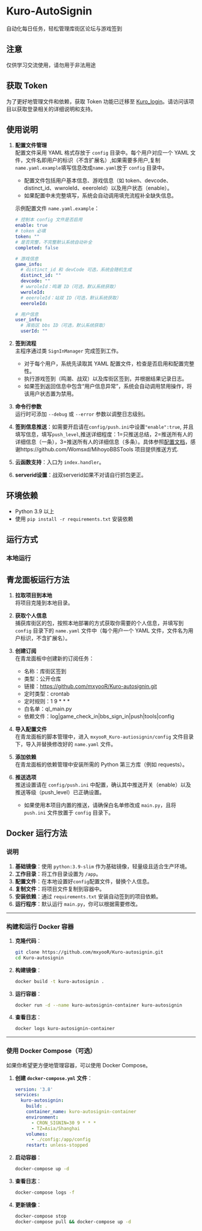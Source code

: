 # Kuro-AutoSignin

自动化每日任务，轻松管理库街区论坛与游戏签到 

## 注意

仅供学习交流使用，请勿用于非法用途

## 获取 Token

为了更好地管理文件和依赖，获取 Token 功能已迁移至 [Kuro_login](https://github.com/mxyooR/Kuro_login)。请访问该项目以获取登录相关的详细说明和支持。

## 使用说明

1. **配置文件管理**  
   配置文件采用 YAML 格式存放于 `config` 目录中。每个用户对应一个 YAML 文件，文件名即用户的标识（不含扩展名）,如果需要多用户,复制`name.yaml.example`填写信息改成`name.yaml`放于 `config` 目录中。  
   - 配置文件包括用户基本信息、游戏信息（如 token、devcode、distinct_id、wwroleId、eeeroleId）以及用户状态（enable）。
   - 如果配置中未完整填写，系统会自动调用填充流程补全缺失信息。

   示例配置文件 `name.yaml.example`：
   ```yaml
   # 控制本 config 文件是否启用
   enable: true
   # token 必填
   token: ""
   # 是否完整，不完整默认系统自动补全
   completed: false

   # 游戏信息
   game_info:
     # distinct_id 和 devCode 可选，系统会随机生成
     distinct_id: ""
     devcode: ""
     # wwroleId：鸣潮 ID（可选，默认系统获取）
     wwroleId: 
     # eeeroleId：站双 ID（可选，默认系统获取）
     eeeroleId: 

   # 用户信息
   user_info:
     # 库街区 bbs ID（可选，默认系统获取）
     userId: ""
   ```

2. **签到流程**  
   主程序通过类 `SignInManager` 完成签到工作。  
   - 对于每个用户，系统先读取其 YAML 配置文件，检查是否启用和配置完整性。  
   - 执行游戏签到（鸣潮、战双）以及库街区签到，并根据结果记录日志。  
   - 如果签到返回信息中包含“用户信息异常”，系统会自动调用禁用操作，将该用户状态置为禁用。

3. **命令行参数**  
   运行时可添加 `--debug` 或 `--error` 参数以调整日志级别。

4. **签到信息推送**：如需要开启请在`config/push.ini`中设置`"enable":true`, 并且填写信息，填写`push_level`,推送详细程度：1=只推送总结，2=推送所有人的详细信息（一条），3=推送所有人的详细信息（多条）。具体参照[配置文档](/config/README.md)，感谢https://github.com/Womsxd/MihoyoBBSTools 项目提供推送方式.

5. **云函数支持**：入口为 `index.handler`。

6. **serverid设置**：战双serverid如果不对请自行抓包更正。


## 环境依赖

- Python 3.9 以上  
- 使用 `pip install -r requirements.txt` 安装依赖

## 运行方式

### 本地运行

## 青龙面板运行方法

1. **拉取项目到本地**  
   将项目克隆到本地目录。

2. **获取个人信息**  
   捕获库街区的包，按照本地部署的方式获取你需要的个人信息，并填写到 `config` 目录下的 `name.yaml` 文件中（每个用户一个 YAML 文件，文件名为用户标识，不含扩展名）。

3. **创建订阅**  
   在青龙面板中创建新的订阅任务：
   - 名称：库街区签到
   - 类型：公开仓库
   - 链接：<https://github.com/mxyooR/Kuro-autosignin.git>
   - 定时类型：crontab
   - 定时规则：1 9 * * *
   - 白名单：ql_main.py
   - 依赖文件：log|game_check_in|bbs_sign_in|push|tools|config

4. **导入配置文件**  
   在青龙面板的脚本管理中，进入 `mxyooR_Kuro-autiosignin/config` 文件目录下，导入并替换修改好的 `name.yaml` 文件。

5. **添加依赖**  
   在青龙面板的依赖管理中安装所需的 Python 第三方库（例如 requests）。

6. **推送选项**  
   推送设置请在 `config/push.ini` 中配置，确认其中推送开关（enable）以及推送等级（push_level）已正确设置。  
   - 如果使用本项目内置的推送，请确保白名单修改成 `main.py`，且将 `push.ini` 文件放置于 `config` 目录下。

## Docker 运行方法

### 说明
1. **基础镜像**：使用 `python:3.9-slim` 作为基础镜像，轻量级且适合生产环境。
2. **工作目录**：将工作目录设置为 `/app`。
3. **配置文件**：在本地设置好`config`配置文件，替换个人信息。
4. **复制文件**：将项目文件复制到容器中。
5. **安装依赖**：通过 `requirements.txt` 安装自动签到的项目依赖。
6. **运行程序**：默认运行 `main.py`，你可以根据需要修改。

---

### 构建和运行 Docker 容器

1. **克隆代码**：
   ```bash
   git clone https://github.com/mxyooR/Kuro-autosignin.git
   cd Kuro-autosignin
   ```
  
2. **构建镜像**：
   ```bash
   docker build -t kuro-autosignin .
   ```

3. **运行容器**：
   ```bash
   docker run -d --name kuro-autosignin-container kuro-autosignin
   ```

4. **查看日志**：
   ```bash
   docker logs kuro-autosignin-container
   ```

---

### 使用 Docker Compose（可选）
如果你希望更方便地管理容器，可以使用 Docker Compose。

1. **创建 `docker-compose.yml` 文件**：
   ```yaml
   version: '3.8'
   services:
     kuro-autosignin:
       build: .
       container_name: kuro-autosignin-container
       environment:
         - CRON_SIGNIN=30 9 * * *
         - TZ=Asia/Shanghai
       volumes:
         - ./config:/app/config
       restart: unless-stopped
   ```

2. **启动容器**：
   ```bash
   docker-compose up -d
   ```

3. **查看日志**：
   ```bash
   docker-compose logs -f
   ```

4. **更新镜像**：
   ```bash
   docker-compose stop
   docker-compose pull && docker-compose up -d




